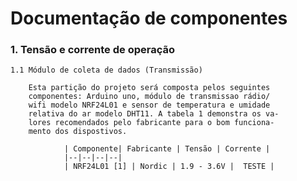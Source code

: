 # Documentação de componentes

### 1. Tensão e corrente de operação

    1.1 Módulo de coleta de dados (Transmissão)
    
	    Esta partição do projeto será composta pelos seguintes 
	    componentes: Arduino uno, módulo de transmissao rádio/
	    wifi modelo NRF24L01 e sensor de temperatura e umidade 
	    relativa do ar modelo DHT11. A tabela 1 demonstra os va-
	    lores recomendados pelo fabricante para o bom funciona-
	    mento dos dispostivos.

				| Componente| Fabricante | Tensão | Corrente |
				|--|--|--|--|
				| NRF24L01 [1] | Nordic | 1.9 - 3.6V |  TESTE |
